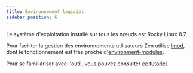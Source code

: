 ```yaml
---
title: Environnement logiciel
sidebar_position: 6
---
```


Le système d'exploitation installé sur tous les nœuds est Rocky Linux 8.7.

Pour faciliter la gestion des environnements utilisateurs Zen utilise [lmod](https://lmod.readthedocs.io/en/latest/), dont le fonctionnement est très proche d'[environment-modules](https://modules.readthedocs.io/en/latest/).

Pour se familiariser avec l'outil, vous pouvez consulter [ce tutoriel](HOWTO/module.md).
